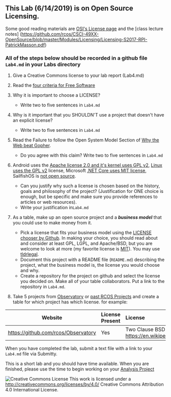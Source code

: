 ## This Lab (6/14/2019) is on Open Source Licensing.
Some good reading materials are [OSI's License page](http://opensource.org/licenses) and the [class lecture notes] (https://github.com/rcos/CSCI-49XX-OpenSource/blob/master/Modules/Licensing/Licensing-S2017-RPI-PatrickMasson.pdf)

### All of the steps below should be recorded in a github file `Lab4.md` in your Labs directory
 

1. Give a Creative Commons license to your lab report (Lab4.md)

1. Read the [four criteria for Free Software](http://www.gnu.org/philosophy/free-sw.html)
2.  Why it is important to choose a LICENSE?
    - Write two to five sentences in `Lab4.md`
3.  Why is it important that you SHOULDN'T use a project that doesn't have an explicit license?
    - Write two to five sentences in `Lab4.md`
4. Read the Failure to follow the Open System Model Section of [Why the Web beat Gopher](http://ils.unc.edu/callee/gopherpaper.htm#explain).
    - Do you agree with this claim? Write two to five sentences in `Lab4.md`
5.  Android uses the [Apache license 2.0 and it's kernel uses GPL v2](https://en.wikipedia.org/wiki/Android_(operating_system)), [Linux uses the  GPL v2](https://en.wikipedia.org/wiki/Linux ) license,
Microsoft [.NET Core uses MIT license]( https://github.com/dotnet/coreclr ), SailfishOS is [not open source]( https://en.wikipedia.org/wiki/Sailfish_OS ).
    - Can you justify why such a license is chosen based on the history, goals and philosophy of the project? (Justification for ONE choice is enough, but be specific and make sure you provide references to articles or web resources).
    - Write your justification in`Lab4.md`
6.  As a table, make up an open source project and a ***business model*** that you could use to make money from it. 
    
    - Pick a license that fits your business model using the [LICENSE chooser by Github](https://github.com/blog/1530-choosing-an-open-source-license). In making your choice, you should read about and consider at least GPL, LGPL, and Apache/BSD, but you are welcome to look at more (my favorite license is [MIT](https://en.wikipedia.org/wiki/MIT_License)). You may use [tldrlegal](https://tldrlegal.com/licenses/browse).
    - Document this project with a README file (`README.md`) describing the project, what the business model is, the license you would choose and why.
    - Create a repository for the project on github and select the license you decided on. Make all of your table collaborators. Put a link to the repository in `Lab4.md`.

10.  Take 5 projects from [Observatory](http://rcos.io/projects) or [past RCOS Projects](https://rcos.io/projects/past) and create a table for which project has which license. for example:

Website | License Present | License
---------|:----------|:-------
https://github.com/rcos/Observatory | Yes | Two Clause BSD License https://en.wikipedia.org/wiki/ISC_license

When you have completed the lab, submit a text file with a link to your `Lab4.md` file via Submitty.

This is a short lab and you should have time available. When you are finished, please use the time to begin working on your [Analysis Project](../../Assignments/AnalysisHomework.md)

![Creative Commons License](https://i.creativecommons.org/l/by/4.0/88x31.png) This work is licensed under a http://creativecommons.org/licenses/by/4.0/ Creative Commons Attribution 4.0 International License.
